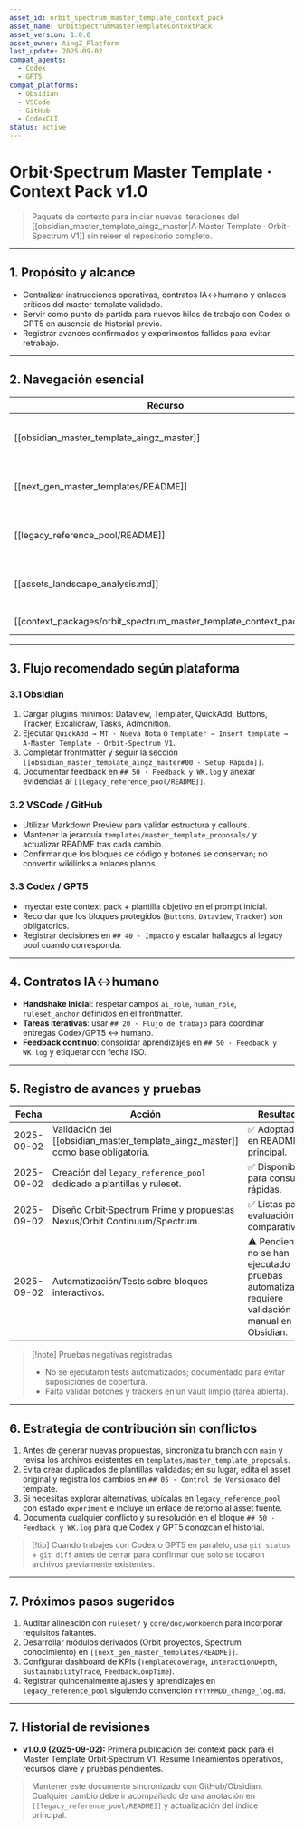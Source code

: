 ```yaml
---
asset_id: orbit_spectrum_master_template_context_pack
asset_name: OrbitSpectrumMasterTemplateContextPack
asset_version: 1.0.0
asset_owner: AingZ_Platform
last_update: 2025-09-02
compat_agents:
  - Codex
  - GPT5
compat_platforms:
  - Obsidian
  - VSCode
  - GitHub
  - CodexCLI
status: active
---
```


# Orbit·Spectrum Master Template · Context Pack v1.0

> Paquete de contexto para iniciar nuevas iteraciones del [[obsidian_master_template_aingz_master|A·Master Template · Orbit-Spectrum V1]] sin releer el repositorio completo.

---

## 1. Propósito y alcance
- Centralizar instrucciones operativas, contratos IA↔humano y enlaces críticos del master template validado.
- Servir como punto de partida para nuevos hilos de trabajo con Codex o GPT5 en ausencia de historial previo.
- Registrar avances confirmados y experimentos fallidos para evitar retrabajo.

---

## 2. Navegación esencial
| Recurso | Descripción | Uso inmediato |
|---------|-------------|----------------|
| [[obsidian_master_template_aingz_master]] | Plantilla validada Orbit·Spectrum V1 | Insertar en notas nuevas (QuickAdd/Templater). |
| [[next_gen_master_templates/README]] | Catálogo Nexus · Orbit Continuum · Spectrum | Referencia comparativa para futuras mejoras. |
| [[legacy_reference_pool/README]] | Índice de legados y experimentos previos | Consultar decisiones históricas y anexos. |
| [[assets_landscape_analysis.md]] | Análisis integral de assets Markdown | Validar KPIs y requisitos técnicos. |
| [[context_packages/orbit_spectrum_master_template_context_pack_v1|Este context pack]] | Punto de partida para nuevas sesiones | Revisar antes de ejecutar cambios. |

---

## 3. Flujo recomendado según plataforma
### 3.1 Obsidian
1. Cargar plugins mínimos: Dataview, Templater, QuickAdd, Buttons, Tracker, Excalidraw, Tasks, Admonition.
2. Ejecutar `QuickAdd → MT · Nueva Nota` o `Templater → Insert template → A·Master Template · Orbit-Spectrum V1`.
3. Completar frontmatter y seguir la sección `[[obsidian_master_template_aingz_master#00 · Setup Rápido]]`.
4. Documentar feedback en `## 50 · Feedback y WK.log` y anexar evidencias al `[[legacy_reference_pool/README]]`.

### 3.2 VSCode / GitHub
- Utilizar Markdown Preview para validar estructura y callouts.
- Mantener la jerarquía `templates/master_template_proposals/` y actualizar README tras cada cambio.
- Confirmar que los bloques de código y botones se conservan; no convertir wikilinks a enlaces planos.

### 3.3 Codex / GPT5
- Inyectar este context pack + plantilla objetivo en el prompt inicial.
- Recordar que los bloques protegidos (`Buttons`, `Dataview`, `Tracker`) son obligatorios.
- Registrar decisiones en `## 40 · Impacto` y escalar hallazgos al legacy pool cuando corresponda.

---

## 4. Contratos IA↔humano
- **Handshake inicial**: respetar campos `ai_role`, `human_role`, `ruleset_anchor` definidos en el frontmatter.
- **Tareas iterativas**: usar `## 20 · Flujo de trabajo` para coordinar entregas Codex/GPT5 ↔ humano.
- **Feedback continuo**: consolidar aprendizajes en `## 50 · Feedback y WK.log` y etiquetar con fecha ISO.

---

## 5. Registro de avances y pruebas
| Fecha | Acción | Resultado |
|-------|--------|-----------|
| 2025-09-02 | Validación del [[obsidian_master_template_aingz_master]] como base obligatoria. | ✅ Adoptado en README principal. |
| 2025-09-02 | Creación del `legacy_reference_pool` dedicado a plantillas y ruleset. | ✅ Disponible para consultas rápidas. |
| 2025-09-02 | Diseño Orbit·Spectrum Prime y propuestas Nexus/Orbit Continuum/Spectrum. | ✅ Listas para evaluación comparativa. |
| 2025-09-02 | Automatización/Tests sobre bloques interactivos. | ⚠️ Pendiente: no se han ejecutado pruebas automatizadas; requiere validación manual en Obsidian. |

> [!note] Pruebas negativas registradas
> - No se ejecutaron tests automatizados; documentado para evitar suposiciones de cobertura.
> - Falta validar botones y trackers en un vault limpio (tarea abierta).

---

## 6. Estrategia de contribución sin conflictos

1. Antes de generar nuevas propuestas, sincroniza tu branch con `main` y revisa los archivos existentes en `templates/master_template_proposals`.
2. Evita crear duplicados de plantillas validadas; en su lugar, edita el asset original y registra los cambios en `## 05 · Control de Versionado` del template.
3. Si necesitas explorar alternativas, ubícalas en `legacy_reference_pool` con estado `experiment` e incluye un enlace de retorno al asset fuente.
4. Documenta cualquier conflicto y su resolución en el bloque `## 50 · Feedback y WK.log` para que Codex y GPT5 conozcan el historial.

> [!tip] Cuando trabajes con Codex o GPT5 en paralelo, usa `git status` + `git diff` antes de cerrar para confirmar que solo se tocaron archivos previamente existentes.

---

## 7. Próximos pasos sugeridos
1. Auditar alineación con `ruleset/` y `core/doc/workbench` para incorporar requisitos faltantes.
2. Desarrollar módulos derivados (Orbit proyectos, Spectrum conocimiento) en `[[next_gen_master_templates/README]]`.
3. Configurar dashboard de KPIs (`TemplateCoverage`, `InteractionDepth`, `SustainabilityTrace`, `FeedbackLoopTime`).
4. Registrar quincenalmente ajustes y aprendizajes en `legacy_reference_pool` siguiendo convención `YYYYMMDD_change_log.md`.

---

## 7. Historial de revisiones
- **v1.0.0 (2025-09-02):** Primera publicación del context pack para el Master Template Orbit·Spectrum V1. Resume lineamientos operativos, recursos clave y pruebas pendientes.

> Mantener este documento sincronizado con GitHub/Obsidian. Cualquier cambio debe ir acompañado de una anotación en `[[legacy_reference_pool/README]]` y actualización del índice principal.
